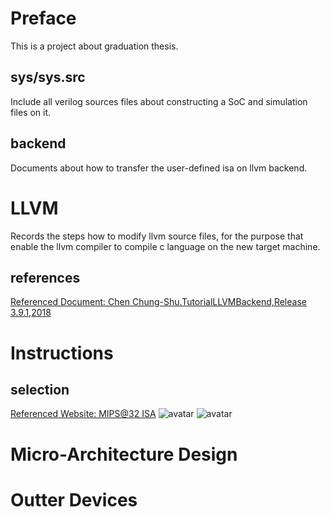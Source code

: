 # Preface
This is a project about graduation thesis.

## sys/sys.src
Include all verilog sources files about constructing a SoC and simulation files on it.

## backend
Documents about how to transfer the user-defined isa on llvm backend.

# LLVM
Records the steps how to modify llvm source files, for the purpose that enable the llvm compiler to compile c language on the new target machine.

## references
[Referenced Document: Chen Chung-Shu.TutorialLLVMBackend,Release 3.9.1,2018](http://jonathan2251.github.io/lbd/)

# Instructions
## selection 
[Referenced Website: MIPS@32 ISA](https://www.mips.com/products/architectures/mips32-2/, "MIPS32 Instruction Set Quick Reference v1.01")
![avatar](https://github.com/ilo5u/CX-CPU/tree/master/pics/INS_1.png)
![avatar](https://github.com/ilo5u/CX-CPU/tree/master/pics/INS_2.png)

# Micro-Architecture Design

# Outter Devices
